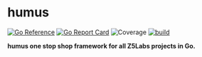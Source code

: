 # humus

[![Go Reference](https://pkg.go.dev/badge/github.com/z5labs/humus.svg)](https://pkg.go.dev/github.com/z5labs/humus)
[![Go Report Card](https://goreportcard.com/badge/github.com/z5labs/humus)](https://goreportcard.com/report/github.com/z5labs/humus)
![Coverage](https://img.shields.io/badge/Coverage-55.9%25-yellow)
[![build](https://github.com/z5labs/humus/actions/workflows/build.yaml/badge.svg)](https://github.com/z5labs/humus/actions/workflows/build.yaml)

**humus one stop shop framework for all Z5Labs projects in Go.**